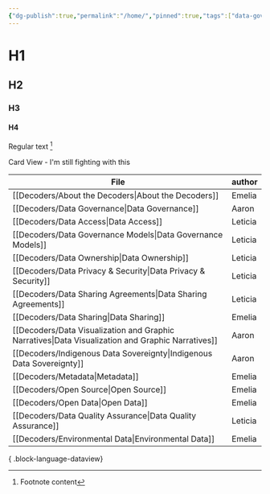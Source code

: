 ```yaml
---
{"dg-publish":true,"permalink":"/home/","pinned":true,"tags":["data-governance","gardenEntry"]}
---
```


# H1
## H2
### H3
#### H4

Regular text [^1]

Card View - I'm still fighting with this

| File                                                                                                 | author  |
| ---------------------------------------------------------------------------------------------------- | ------- |
| [[Decoders/About the Decoders\|About the Decoders]]                                               | Emelia  |
| [[Decoders/Data Governance\|Data Governance]]                                                     | Aaron   |
| [[Decoders/Data Access\|Data Access]]                                                             | Leticia |
| [[Decoders/Data Governance Models\|Data Governance Models]]                                       | Leticia |
| [[Decoders/Data Ownership\|Data Ownership]]                                                       | Leticia |
| [[Decoders/Data Privacy & Security\|Data Privacy & Security]]                                     | Leticia |
| [[Decoders/Data Sharing Agreements\|Data Sharing Agreements]]                                     | Leticia |
| [[Decoders/Data Sharing\|Data Sharing]]                                                           | Emelia  |
| [[Decoders/Data Visualization and Graphic Narratives\|Data Visualization and Graphic Narratives]] | Aaron   |
| [[Decoders/Indigenous Data Sovereignty\|Indigenous Data Sovereignty]]                             | Aaron   |
| [[Decoders/Metadata\|Metadata]]                                                                   | Emelia  |
| [[Decoders/Open Source\|Open Source]]                                                             | Emelia  |
| [[Decoders/Open Data\|Open Data]]                                                                 | Emelia  |
| [[Decoders/Data Quality Assurance\|Data Quality Assurance]]                                       | Leticia |
| [[Decoders/Environmental Data\|Environmental Data]]                                               | Emelia  |

{ .block-language-dataview}



[^1]: Footnote content